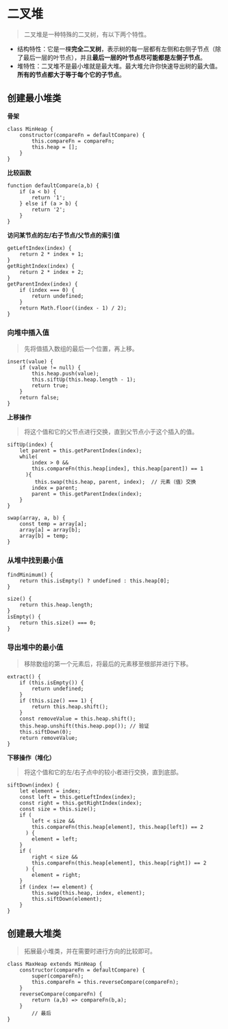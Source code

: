 # 二叉堆  
> 二叉堆是一种特殊的二叉树，有以下两个特性。  

- 结构特性：它是一棵**完全二叉树**，表示树的每一层都有左侧和右侧子节点（除了最后一层的叶节点），并且**最后一层的叶节点尽可能都是左侧子节点**。
- 堆特性：二叉堆不是最小堆就是最大堆。最大堆允许你快速导出树的最大值。**所有的节点都大于等于每个它的子节点**。

## 创建最小堆类    
**骨架**  
```
class MinHeap {
    constructor(compareFn = defaultCompare) {
        this.compareFn = compareFn;
        this.heap = [];
    }
}
```  
**比较函数**   
```
function defaultCompare(a,b) {
    if (a < b) {
        return '1';
    } else if (a > b) {
        return '2';
    }
}
```  
**访问某节点的左/右子节点/父节点的索引值**  
```
getLeftIndex(index) {
    return 2 * index + 1;
}
getRightIndex(index) {
    return 2 * index + 2;
}
getParentIndex(index) {
    if (index === 0) {
        return undefined;
    }
    return Math.floor((index - 1) / 2);
}
 ```
### 向堆中插入值  
> 先将值插入数组的最后一个位置，再上移。  
```
insert(value) {
    if (value != null) {
        this.heap.push(value);
        this.siftUp(this.heap.length - 1);
        return true;
    }
    return false;
}
```  
**上移操作**  
> 将这个值和它的父节点进行交换，直到父节点小于这个插入的值。
```
siftUp(index) {
    let parent = this.getParentIndex(index);
    while(
        index > 0 && 
        this.compareFn(this.heap[index], this.heap[parent]) == 1
      ){
         this.swap(this.heap, parent, index);  // 元素（值）交换
        index = parent;
        parent = this.getParentIndex(index);
    }
}
    
swap(array, a, b) {
    const temp = array[a];
    array[a] = array[b];
    array[b] = temp;
}
```

### 从堆中找到最小值  
```
findMinimum() {
    return this.isEmpty() ? undefined : this.heap[0];
}

size() {
    return this.heap.length;
}
isEmpty() {
    return this.size() === 0;
}
```

### 导出堆中的最小值  
> 移除数组的第一个元素后，将最后的元素移至根部并进行下移。  
```
extract() {
    if (this.isEmpty()) {
        return undefined;
    }
    if (this.size() === 1) {
        return this.heap.shift();
    }
    const removeValue = this.heap.shift();
    this.heap.unshift(this.heap.pop()); // 验证
    this.siftDown(0);
    return removeValue;
}
```
**下移操作（堆化）**  
> 将这个值和它的左/右子点中的较小者进行交换，直到底部。  
```
siftDown(index) {
    let element = index;
    const left = this.getLeftIndex(index);
    const right = this.getRightIndex(index);
    const size = this.size();
    if (
        left < size && 
        this.compareFn(this.heap[element], this.heap[left]) == 2
      ) {
        element = left;
    }
    if (
        right < size && 
        this.compareFn(this.heap[element], this.heap[right]) == 2
      ) {
        element = right;
    }
    if (index !== element) {
        this.swap(this.heap, index, element);
        this.siftDown(element);
    }
}
```  

## 创建最大堆类  
> 拓展最小堆类，并在需要时进行方向的比较即可。  
```
class MaxHeap extends MinHeap {
    constructor(compareFn = defaultCompare) {
        super(compareFn);
        this.compareFn = this.reverseCompare(compareFn);
    }
    reverseCompare(compareFn) {
        return (a,b) => compareFn(b,a);
    }
        // 最后
}
```


